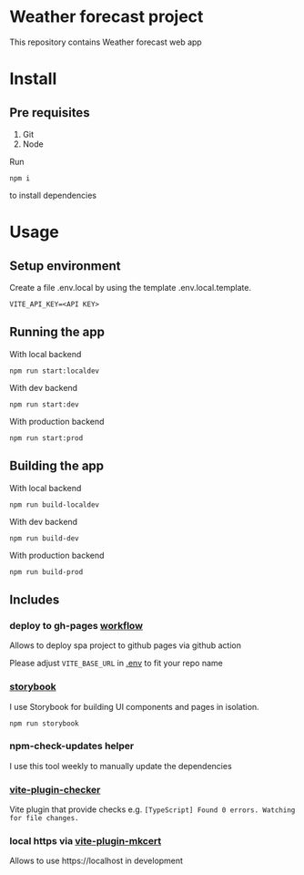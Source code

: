 # Weather forecast project

This repository contains Weather forecast web app

# Install

## Pre requisites

1. Git
2. Node

Run

```
npm i
```

to install dependencies

# Usage

## Setup environment

Create a file .env.local by using the template .env.local.template.

```
VITE_API_KEY=<API KEY>
```

## Running the app

With local backend

```
npm run start:localdev
```

With dev backend

```
npm run start:dev
```

With production backend

```
npm run start:prod
```

## Building the app

With local backend

```
npm run build-localdev
```

With dev backend

```
npm run build-dev
```

With production backend

```
npm run build-prod
```

## Includes

### deploy to gh-pages [workflow](.github/workflows/pages.yml)

Allows to deploy spa project to github pages via github action

Please adjust `VITE_BASE_URL` in [.env](.env) to fit your repo name

### [storybook](https://storybook.js.org/)

I use Storybook for building UI components and pages in isolation.

```
npm run storybook
```

### npm-check-updates helper

I use this tool weekly to manually update the dependencies

### [vite-plugin-checker](https://vite-plugin-checker.netlify.app/)

Vite plugin that provide checks e.g. `[TypeScript] Found 0 errors. Watching for file changes.`

### local https via [vite-plugin-mkcert](https://www.npmjs.com/package/vite-plugin-mkcert)

Allows to use https://localhost in development
